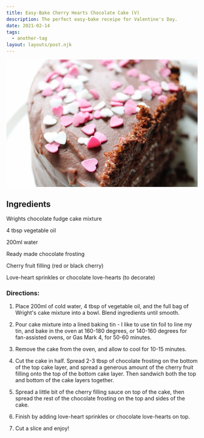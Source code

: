 ```yaml
---
title: Easy-Bake Cherry Hearts Chocolate Cake (V)
description: The perfect easy-bake receipe for Valentine's Day. 
date: 2021-02-14
tags:
  - another-tag
layout: layouts/post.njk
---
```

![An image of a chocolate cake with heart sprinkles on top](/img/HeartsChocolateCake.jpg) 

## Ingredients

Wrights chocolate fudge cake mixture

4 tbsp vegetable oil

200ml water

Ready made chocolate frosting

Cherry fruit filling (red or black cherry)

Love-heart sprinkles or chocolate love-hearts (to decorate)


### Directions: 

1. Place 200ml of cold water, 4 tbsp of vegetable oil, and the full bag of Wright's cake mixture into a bowl. Blend ingredients until smooth. 

2. Pour cake mixture into a lined baking tin - I like to use tin foil to line my tin, and bake in the oven at 160-180 degrees, or 140-160 degrees for fan-assisted ovens, or Gas Mark 4, for 50-60 minutes. 

3. Remove the cake from the oven, and allow to cool for 10-15 minutes.

4. Cut the cake in half. Spread 2-3 tbsp of chocolate frosting on the bottom of the top cake layer, and spread a generous amount of the cherry fruit filling onto the top of the bottom cake layer. Then sandwich both the top and bottom of the cake layers together.

5. Spread a little bit of the cherry filling sauce on top of the cake, then spread the rest of the chocolate frosting on the top and sides of the cake.

6. Finish by adding love-heart sprinkles or chocolate love-hearts on top. 

7. Cut a slice and enjoy!